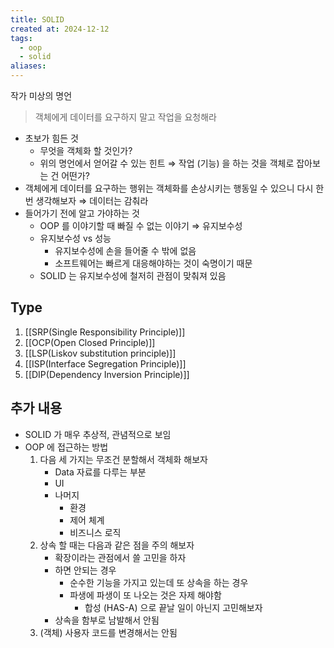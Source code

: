 ```yaml
---
title: SOLID
created at: 2024-12-12
tags:
  - oop
  - solid
aliases:
---
```


작가 미상의 명언

> 객체에게 데이터를 요구하지 말고 작업을 요청해라

- 초보가 힘든 것
  - 무엇을 객체화 할 것인가?
  - 위의 명언에서 얻어갈 수 있는 힌트 ⇒ 작업 (기능) 을 하는 것을 객체로 잡아보는 건 어떤가?
- 객체에게 데이터를 요구하는 행위는 객체화를 손상시키는 행동일 수 있으니 다시 한번 생각해보자 ⇒ 데이터는 감춰라
- 들어가기 전에 알고 가야하는 것
  - OOP 를 이야기할 때 빠질 수 없는 이야기 ⇒ 유지보수성
  - 유지보수성 vs 성능
    - 유지보수성에 손을 들어줄 수 밖에 없음
    - 소프트웨어는 빠르게 대응해야하는 것이 숙명이기 때문
  - SOLID 는 유지보수성에 철저히 관점이 맞춰져 있음

## Type

1. [[SRP(Single Responsibility Principle)]]
2. [[OCP(Open Closed Principle)]]
3. [[LSP(Liskov substitution principle)]]
4. [[ISP(Interface Segregation Principle)]]
5. [[DIP(Dependency Inversion Principle)]]

## 추가 내용

- SOLID 가 매우 추상적, 관념적으로 보임
- OOP 에 접근하는 방법
  1. 다음 세 가지는 무조건 분할해서 객체화 해보자
     - Data 자료를 다루는 부분
     - UI
     - 나머지
         - 환경
         - 제어 체계
         - 비즈니스 로직
  2. 상속 할 때는 다음과 같은 점을 주의 해보자
     - 확장이라는 관점에서 쓸 고민을 하자
     - 하면 안되는 경우
       - 순수한 기능을 가지고 있는데 또 상속을 하는 경우
       - 파생에 파생이 또 나오는 것은 자제 해야함
         - 합성 (HAS-A) 으로 끝날 일이 아닌지 고민해보자
     - 상속을 함부로 남발해서 안됨
  3. (객체) 사용자 코드를 변경해서는 안됨
